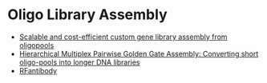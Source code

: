 # Oligo Library Assembly

- [Scalable and cost-efficient custom gene library assembly from oligopools](https://www.biorxiv.org/content/10.1101/2025.03.22.644747v2)
- [Hierarchical Multiplex Pairwise Golden Gate Assembly: Converting short oligo-pools into longer DNA libraries](http://openreview.net/forum?id=jPnKRyFc2n)
- [RFantibody](https://doi.org/10.1101/2024.03.14.585103)





